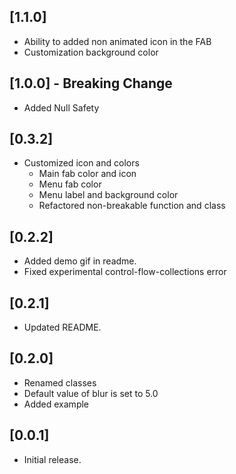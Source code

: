 ## [1.1.0]
- Ability to added non animated icon in the FAB
- Customization background color

## [1.0.0] - Breaking Change
- Added Null Safety

## [0.3.2]
- Customized icon and colors
    - Main fab color and icon
    - Menu fab color
    - Menu label and background color
    - Refactored non-breakable function and class

## [0.2.2]
- Added demo gif in readme.
- Fixed experimental control-flow-collections error

## [0.2.1]
- Updated README.

## [0.2.0]
- Renamed classes
- Default value of blur is set to 5.0
- Added example

## [0.0.1]
- Initial release.
